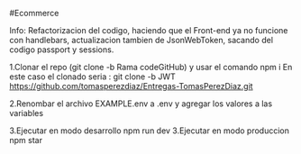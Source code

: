 #Ecommerce

Info: Refactorizacion del codigo, haciendo que el Front-end ya no funcione con handlebars, actualizacion tambien de JsonWebToken, sacando del codigo passport y sessions.

1.Clonar el repo (git clone -b Rama codeGitHub) y usar el comando npm i
En este caso el clonado seria : git clone -b JWT https://github.com/tomasperezdiaz/Entregas-TomasPerezDiaz.git

2.Renombar el archivo EXAMPLE.env a .env y agregar los valores a las variables

3.Ejecutar en modo desarrollo npm run dev
3.Ejecutar en modo produccion npm star

